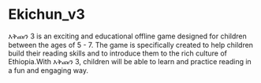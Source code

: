 # Ekichun_v3
እቅጩን 3 is an exciting and educational offline game designed for children between the ages of 5 - 7. The game is specifically created to help children build their reading skills and to introduce them to the rich culture of Ethiopia.With እቅጩን 3, children will be able to learn and practice reading in a fun and engaging way. 
